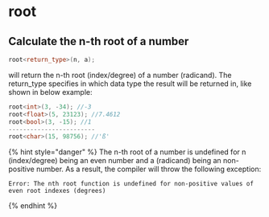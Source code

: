 # root

## Calculate the n-th root of a number

```cpp
root<return_type>(n, a);
```

will return the n-th root (index/degree) of a number (radicand). The return\_type specifies in which data type the result will be returned in, like shown in below example:&#x20;

```cpp
root<int>(3, -34); //-3
root<float>(5, 23123); //7.4612
root<bool>(3, -15); //1
------------------------
root<char>(15, 98756); //'ß'
```

{% hint style="danger" %}
The n-th root of a number is undefined for n (index/degree) being an even number and a (radicand) being an non-positive number. As a result, the compiler will throw the following exception:

```
Error: The nth root function is undefined for non-positive values of even root indexes (degrees)
```
{% endhint %}
